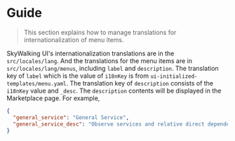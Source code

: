 # Guide
> This section explains how to manage translations for internationalization of menu items.

SkyWalking UI's internationalization translations are in the `src/locales/lang`. And the translations for the menu items are in `src/locales/lang/menus`, including `label` and `description`. The translation key of `label` which is the value of `i18nKey` is from `ui-initialized-templates/menu.yaml`.  The translation key of `description` consists of the `i18nKey` value and `_desc`. The `description` contents will be displayed in the Marketplace page. For example,
```json
{
  "general_service": "General Service",
  "general_service_desc": "Observe services and relative direct dependencies through telemetry data collected from SkyWalking Agents."
}
```
